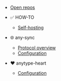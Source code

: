 - [Open repos](README.md)

- ✅ HOW-TO
  - [Self-hosting](how-to/self-hosting.md)

- 🌐 any-sync
  - [Protocol overview](any-sync/overview.md)
  - [Configuration](any-sync/configuration.md)

- ❤️ anytype-heart
  - [Configuration](anytype-heart/configuration.md)